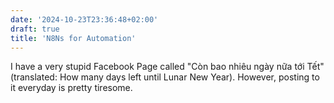```yaml
---
date: '2024-10-23T23:36:48+02:00'
draft: true
title: 'N8Ns for Automation'
---
```

I have a very stupid Facebook Page called "Còn bao nhiêu ngày nữa tới Tết" (translated: How many days left until Lunar New Year). However, posting to it everyday is pretty tiresome.

<!--more-->